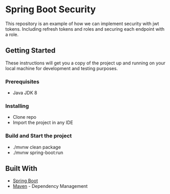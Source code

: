 # Spring Boot Security

This repository is an example of how we can implement security with jwt tokens. Including refresh tokens and roles and securing each endpoint with a role.

## Getting Started

These instructions will get you a copy of the project up and running on your local machine for development and testing purposes.

### Prerequisites

* Java JDK 8

### Installing

* Clone repo
* Import the project in any IDE

### Build and Start the project

* ./mvnw clean package
* ./mvnw spring-boot:run

## Built With

* [Spring Boot](https://spring.io/projects/spring-boot)
* [Maven](https://maven.apache.org/) - Dependency Management
